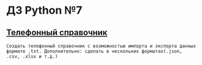 # ДЗ Python №7
## [Телефонный справочник](main.py)

    Создать телефонный справочник с возможностью импорта и экспорта данных формате .txt. Дополнительно: сделать в нескольких форматах(.json, .csv, .xlsx и т.д.)

